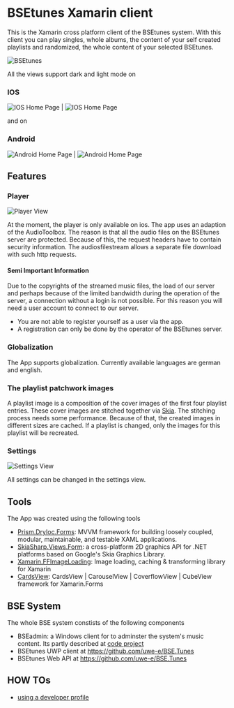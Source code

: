 # BSEtunes Xamarin client
This is the Xamarin cross platform client of the BSEtunes system. With this client you can play singles, whole albums, the content of your self created playlists and randomized, the whole content of your selected BSEtunes.

![BSEtunes](Images/bsetunes_iphone_animation.gif)

All the views support dark and light mode on

### IOS

![IOS Home Page](Images/home_dark_ios.PNG) | ![IOS Home Page](Images/home_light_ios.PNG) 

and on
### Android

![Android Home Page](Images/home_dark_android.PNG) | ![Android Home Page](Images/home_light_android.PNG)

## Features
### Player

![Player View](Images/player_view_ios.png)

At the moment, the player is only available on ios. The app uses an adaption of the AudioToolbox. The reason is that all the audio files on the BSEtunes server are protected. Because of this, the request headers have to contain security information. The audiosfilestream allows a separate file download with such http requests.

#### Semi Important Information

Due to the copyrights of the streamed music files, the load of our server and perhaps because of the limited bandwidth during the operation of the server, a connection without a login is not possible. For this reason you will need a user account to connect to our server.

- You are not able to register yourself as a user via the app.
- A registration can only be done by the operator of the BSEtunes server.

### Globalization
The App supports globalization. Currently available languages are german and english.

### The playlist patchwork images

A playlist image is a composition of the cover images of the first four playlist entries. These cover images are stitched together via [Skia](https://github.com/mono/SkiaSharp).
The stitching process needs some performance. Because of that, the created images in different sizes are cached. If a playlist is changed, only the images for this playlist will be recreated.

### Settings

![Settings View](Images/settings_view_ios.png)

All settings can be changed in the settings view.

## Tools

The App was created using the following tools
- [Prism.DryIoc.Forms](https://prismlibrary.com/index.html): MVVM framework for building loosely coupled, modular, maintainable, and testable XAML applications.
- [SkiaSharp.Views.Form](https://github.com/mono/SkiaSharp): a cross-platform 2D graphics API for .NET platforms based on Google's Skia Graphics Library.
- [Xamarin.FFImageLoading](https://github.com/luberda-molinet/FFImageLoading): Image loading, caching & transforming library for Xamarin
- [CardsView](https://github.com/AndreiMisiukevich/CardView): CardsView | CarouselView | CoverflowView | CubeView framework for Xamarin.Forms

## BSE System

The whole BSE system constists of the following components

- BSEadmin: a Windows client for to adminster the system's music content.
	Its partly described at [code project](https://www.codeproject.com/Articles/43068/BSEtunes)
- BSEtunes UWP client at https://github.com/uwe-e/BSE.Tunes
- BSEtunes Web API at https://github.com/uwe-e/BSE.Tunes
  
## HOW TOs

- [using a developer profile](/docs/using-developer-provisioning-profile.md)
